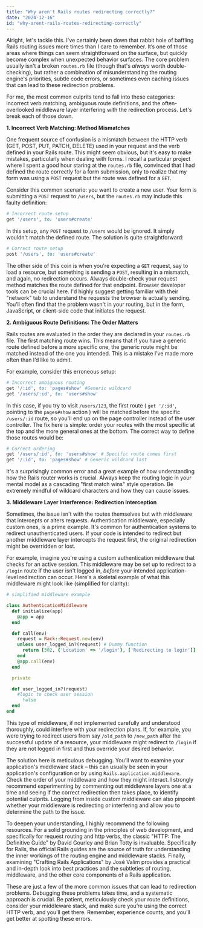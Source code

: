 ```yaml
---
title: "Why aren't Rails routes redirecting correctly?"
date: "2024-12-16"
id: "why-arent-rails-routes-redirecting-correctly"
---
```


Alright, let's tackle this. I've certainly been down that rabbit hole of baffling Rails routing issues more times than I care to remember. It’s one of those areas where things can seem straightforward on the surface, but quickly become complex when unexpected behavior surfaces. The core problem usually isn't a broken `routes.rb` file (though that's *always* worth double-checking), but rather a combination of misunderstanding the routing engine's priorities, subtle code errors, or sometimes even caching issues that can lead to these redirection problems.

For me, the most common culprits tend to fall into these categories: incorrect verb matching, ambiguous route definitions, and the often-overlooked middleware layer interfering with the redirection process. Let's break each of those down.

**1. Incorrect Verb Matching: Method Mismatches**

One frequent source of confusion is a mismatch between the HTTP verb (GET, POST, PUT, PATCH, DELETE) used in your request and the verb defined in your Rails route. This might seem obvious, but it's easy to make mistakes, particularly when dealing with forms. I recall a particular project where I spent a good hour staring at the `routes.rb` file, convinced that I had defined the route correctly for a form submission, only to realize that my form was using a `POST` request but the route was defined for a `GET`.

Consider this common scenario: you want to create a new user. Your form is submitting a `POST` request to `/users`, but the `routes.rb` may include this faulty definition:

```ruby
# Incorrect route setup
get '/users', to: 'users#create'
```

In this setup, any `POST` request to `/users` would be ignored. It simply wouldn't match the defined route. The solution is quite straightforward:

```ruby
# Correct route setup
post '/users', to: 'users#create'
```

The other side of this coin is when you're expecting a `GET` request, say to load a resource, but something is sending a `POST`, resulting in a mismatch, and again, no redirection occurs. Always double-check your request method matches the route defined for that endpoint. Browser developer tools can be crucial here. I'd highly suggest getting familiar with their "network" tab to understand the requests the browser is actually sending. You’ll often find that the problem wasn't in your routing, but in the form, JavaScript, or client-side code that initiates the request.

**2. Ambiguous Route Definitions: The Order Matters**

Rails routes are evaluated in the order they are declared in your `routes.rb` file. The first matching route wins. This means that if you have a generic route defined before a more specific one, the generic route might be matched instead of the one you intended. This is a mistake I’ve made more often than I’d like to admit.

For example, consider this erroneous setup:

```ruby
# Incorrect ambiguous routing
get '/:id', to: 'pages#show' #Generic wildcard
get '/users/:id', to: 'users#show'
```

In this case, if you try to visit `/users/123`, the first route ( `get '/:id'`, pointing to the `pages#show` action ) will be matched before the specific `/users/:id` route, so you'll end up on the page controller instead of the user controller. The fix here is simple: order your routes with the most specific at the top and the more general ones at the bottom. The correct way to define those routes would be:

```ruby
# Correct ordering
get '/users/:id', to: 'users#show' # Specific route comes first
get '/:id', to: 'pages#show' # Generic wildcard last
```

It's a surprisingly common error and a great example of how understanding how the Rails router works is crucial. Always keep the routing logic in your mental model as a cascading "first match wins" style operation. Be extremely mindful of wildcard characters and how they can cause issues.

**3. Middleware Layer Interference: Redirection Interception**

Sometimes, the issue isn't with the routes themselves but with middleware that intercepts or alters requests. Authentication middleware, especially custom ones, is a prime example. It's common for authentication systems to redirect unauthenticated users. If your code is intended to redirect but another middleware layer intercepts the request first, the original redirection might be overridden or lost.

For example, imagine you're using a custom authentication middleware that checks for an active session. This middleware may be set up to redirect to a `/login` route if the user isn't logged in, *before* your intended application-level redirection can occur. Here's a skeletal example of what this middleware might look like (simplified for clarity):

```ruby
# simplified middleware example

class AuthenticationMiddleware
  def initialize(app)
    @app = app
  end

  def call(env)
    request = Rack::Request.new(env)
    unless user_logged_in?(request) # Dummy function
      return [302, {'Location' => '/login'}, ['Redirecting to login']]
    end
    @app.call(env)
  end

  private

  def user_logged_in?(request)
    #logic to check user session
      false
  end
end
```

This type of middleware, if not implemented carefully and understood thoroughly, could interfere with your redirection plans. If, for example, you were trying to redirect users from say `/old_path` to `/new_path` after the successful update of a resource, your middleware might redirect to `/login` if they are not logged in first and thus override your desired behavior.

The solution here is meticulous debugging. You'll want to examine your application's middleware stack – this can usually be seen in your application's configuration or by using `Rails.application.middleware`. Check the order of your middleware and how they might interact. I strongly recommend experimenting by commenting out middleware layers one at a time and seeing if the correct redirection then takes place, to identify potential culprits. Logging from inside custom middleware can also pinpoint whether your middleware is redirecting or interfering and allow you to determine the path to the issue.

To deepen your understanding, I highly recommend the following resources. For a solid grounding in the principles of web development, and specifically for request routing and http verbs, the classic "HTTP: The Definitive Guide" by David Gourley and Brian Totty is invaluable. Specifically for Rails, the official Rails guides are the source of truth for understanding the inner workings of the routing engine and middleware stacks. Finally, examining "Crafting Rails Applications" by José Valim provides a practical and in-depth look into best practices and the subtleties of routing, middleware, and the other core components of a Rails application.

These are just a few of the more common issues that can lead to redirection problems. Debugging these problems takes time, and a systematic approach is crucial. Be patient, meticulously check your route definitions, consider your middleware stack, and make sure you’re using the correct HTTP verb, and you’ll get there. Remember, experience counts, and you’ll get better at spotting these errors.
